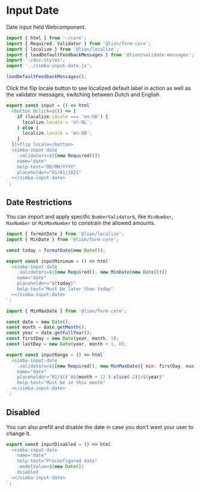 # Input Date

Date input field Webcomponent.

```js script
import { html } from '~/core';
import { Required, Validator } from '@lion/form-core';
import { localize } from '@lion/localize';
import { loadDefaultFeedbackMessages } from '@lion/validate-messages';
import '~/doc-styles';
import '../simba-input-date.js';

loadDefaultFeedbackMessages();
```

Click the flip locale button to see localized default label in action as well as the validator messages, switching between Dutch and English.

```js preview-story
export const input = () => html`
  <button @click=${() => {
    if (localize.locale === 'en-GB') {
      localize.locale = 'nl-NL';
    } else {
      localize.locale = 'en-GB';
    }
  }}>flip locale</button>
  <simba-input-date 
    .validators=${[new Required()]}
    name="date" 
    help-text="DD/MM/YYYY"
    placeholder="01/01/2021"
  ></simba-input-date>
`;
```

## Date Restrictions

You can import and apply specific `NumberValidator`s, like `MinNumber`, `MaxNumber` or `MinMaxNumber` to constrain the allowed amounts.

```js preview-story
import { formatDate } from '@lion/localize';
import { MinDate } from '@lion/form-core';

const today = formatDate(new Date());

export const inputMinimum = () => html`
  <simba-input-date
    .validators=${[new Required(), new MinDate(new Date())]}
    name="date" 
    placeholder="${today}"
    help-text="Must be later than today"
  ></simba-input-date>
`;
```

```js preview-story
import { MinMaxDate } from '@lion/form-core';

const date = new Date();
const month = date.getMonth();
const year = date.getFullYear();
const firstDay = new Date(year, month, 1);
const lastDay = new Date(year, month + 1, 0);

export const inputRange = () => html`
  <simba-input-date
    .validators=${[new Required(), new MinMaxDate({ min: firstDay, max: lastDay })]}
    name="date"
    placeholder="01/${(`0${month + 1}`).slice(-2)}/${year}"
    help-text="Must be in this month"
  ></simba-input-date>
`;
```

## Disabled

You can also prefill and disable the date in case you don't want your user to change it.

```js preview-story
export const inputDisabled = () => html`
  <simba-input-date 
    name="date" 
    help-text="Preconfigured date"
    .modelValue=${new Date()}
    disabled
  ></simba-input-date>
`;
```
